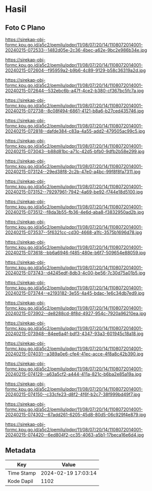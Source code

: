 # Hasil

## Foto C Plano

https://sirekap-obj-formc.kpu.go.id/a5c2/pemilu/pdpr/11/08/07/20/14/1108072014001-20240215-072533--1482d05e-2c36-4bec-a62e-9bc2e986b34e.jpg

https://sirekap-obj-formc.kpu.go.id/a5c2/pemilu/pdpr/11/08/07/20/14/1108072014001-20240215-072604--f95959a2-b9b6-4c89-9129-b58c36319a2d.jpg

https://sirekap-obj-formc.kpu.go.id/a5c2/pemilu/pdpr/11/08/07/20/14/1108072014001-20240215-072644--532ebc6b-a47f-4ce2-b380-cf367bc5fc7a.jpg

https://sirekap-obj-formc.kpu.go.id/a5c2/pemilu/pdpr/11/08/07/20/14/1108072014001-20240215-072738--8c08f494-6861-4121-b8a6-b27ced435746.jpg

https://sirekap-obj-formc.kpu.go.id/a5c2/pemilu/pdpr/11/08/07/20/14/1108072014001-20240215-072818--dafde384-c83a-4a55-add2-479505ac99c5.jpg

https://sirekap-obj-formc.kpu.go.id/a5c2/pemilu/pdpr/11/08/07/20/14/1108072014001-20240215-073043--b88d81bc-a71c-42d5-bfb0-9dfb2b58e299.jpg

https://sirekap-obj-formc.kpu.go.id/a5c2/pemilu/pdpr/11/08/07/20/14/1108072014001-20240215-073124--29ed38f8-2c2b-47e0-a4bc-99f8f8fa7311.jpg

https://sirekap-obj-formc.kpu.go.id/a5c2/pemilu/pdpr/11/08/07/20/14/1108072014001-20240215-073152--79297961-7942-4a69-be92-f744e18d5100.jpg

https://sirekap-obj-formc.kpu.go.id/a5c2/pemilu/pdpr/11/08/07/20/14/1108072014001-20240215-073512--f8da3b55-fb36-4e6d-aba8-f3832950ad2b.jpg

https://sirekap-obj-formc.kpu.go.id/a5c2/pemilu/pdpr/11/08/07/20/14/1108072014001-20240215-073537--5f6321cc-cd30-4668-a1fc-3575b1696d78.jpg

https://sirekap-obj-formc.kpu.go.id/a5c2/pemilu/pdpr/11/08/07/20/14/1108072014001-20240215-073618--bb6a6946-f485-480e-b6f7-509654e88059.jpg

https://sirekap-obj-formc.kpu.go.id/a5c2/pemilu/pdpr/11/08/07/20/14/1108072014001-20240215-073743--d4245edf-8db3-4c00-be56-7c30d75a01b5.jpg

https://sirekap-obj-formc.kpu.go.id/a5c2/pemilu/pdpr/11/08/07/20/14/1108072014001-20240215-073744--e2193182-3e55-4a45-bdac-1e6c34db7ed9.jpg

https://sirekap-obj-formc.kpu.go.id/a5c2/pemilu/pdpr/11/08/07/20/14/1108072014001-20240215-073902--de8288cd-8f8d-4927-954c-7920a96210ea.jpg

https://sirekap-obj-formc.kpu.go.id/a5c2/pemilu/pdpr/11/08/07/20/14/1108072014001-20240215-073948--84ee6a4f-bdf3-4347-93a3-601945c18a18.jpg

https://sirekap-obj-formc.kpu.go.id/a5c2/pemilu/pdpr/11/08/07/20/14/1108072014001-20240215-074031--a389a0e6-cfe4-41ec-acce-4f8a8c42b390.jpg

https://sirekap-obj-formc.kpu.go.id/a5c2/pemilu/pdpr/11/08/07/20/14/1108072014001-20240215-074129--a63a5cf2-a444-411a-821c-b6ba2e85a19a.jpg

https://sirekap-obj-formc.kpu.go.id/a5c2/pemilu/pdpr/11/08/07/20/14/1108072014001-20240215-074150--c33cfe23-d8f2-4f6f-b2c7-38f999bd49f7.jpg

https://sirekap-obj-formc.kpu.go.id/a5c2/pemilu/pdpr/11/08/07/20/14/1108072014001-20240215-074302--67add261-6205-45d8-80d5-06c929f4e879.jpg

https://sirekap-obj-formc.kpu.go.id/a5c2/pemilu/pdpr/11/08/07/20/14/1108072014001-20240215-074420--6ed804f2-cc35-4063-a5b1-17beca16e6d4.jpg


## Metadata

| Key        | Value               |
| ---------- | ------------------- |
| Time Stamp | 2024-02-19 17:03:14 |
| Kode Dapil | 1102                |



